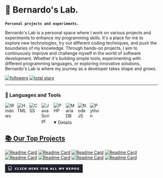 # 🧪 Bernardo's Lab.

**`Personal projects and experiments.`**

Bernardo's Lab is a personal space where I work on various projects and experiments to enhance my programming skills. It's a place for me to explore new technologies, try out different coding techniques, and push the boundaries of my knowledge. Through hands-on projects, I aim to continuously improve and challenge myself in the world of software development. Whether it's building simple tools, experimenting with different programming languages, or exploring innovative solutions, Bernardo's Lab is where my journey as a developer takes shape and grows.

   <p align="left">
      <a href="https://github.com/BernardoLabs?tab=followers">
         <img alt="followers" title="Follow us on Github" src="https://custom-icon-badges.demolab.com/github/followers/PintoBernardo?color=236ad3&labelColor=1155ba&style=for-the-badge&logo=person-add&label=Follow&logoColor=white"/></a>
      <a href="https://github.com/BernardoLabs?tab=repositories&sort=stargazers">
         <img alt="total stars" title="Total stars on GitHub" src="https://custom-icon-badges.demolab.com/github/stars/BernardoLabs?color=55960c&style=for-the-badge&labelColor=488207&logo=star"/></a>
   </p>

---

### 🧰 Languages and Tools
<p>
<a href="https://windows.com"> <img align="left" alt="Windows" width="30px" style="padding-right:10px;"  src="https://cdn.jsdelivr.net/gh/devicons/devicon@latest/icons/windows11/windows11-original.svg" />
<a href="https://code.visualstudio.com/> <img align="left" alt="VSCode" width="30px" style="padding-right:10px;"  src="https://cdn.jsdelivr.net/gh/devicons/devicon@latest/icons/vscode/vscode-original.svg" " />
<a href="https://www.apache.org/> <img align="left" alt="Apache" width="30px" style="padding-right:10px;"  src="https://cdn.jsdelivr.net/gh/devicons/devicon@latest/icons/apache/apache-original.svg" " />
<a href="https://en.wikipedia.org/wiki/HTML"> <img align="left" alt="HTML" width="30px" style="padding-right:10px;"  src="https://cdn.jsdelivr.net/gh/devicons/devicon@latest/icons/html5/html5-original.svg" />
<a href="https://en.wikipedia.org/wiki/CSS"> <img align="left" alt="CSS" width="30px" style="padding-right:10px;"  src="https://cdn.jsdelivr.net/gh/devicons/devicon@latest/icons/css3/css3-original.svg" />
<a href="https://en.wikipedia.org/wiki/JavaScript"> <img align="left" alt="JavaScript" width="30px" style="padding-right:10px;"  src="https://cdn.jsdelivr.net/gh/devicons/devicon@latest/icons/javascript/javascript-original.svg" />
<a href="https://www.php.net/"> <img align="left" alt="PHP" width="30px" style="padding-right:10px;"  src="https://cdn.jsdelivr.net/gh/devicons/devicon@latest/icons/php/php-original.svg" />
<a href="https://mariadb.org/"> <img align="left" alt="MariaDB" width="30px" style="padding-right:10px;"  src="https://cdn.jsdelivr.net/gh/devicons/devicon@latest/icons/mariadb/mariadb-original.svg" />
<a href="https://nodejs.org/en"> <img align="left" alt="NodeJS" width="30px" style="padding-right:10px;"  src="https://cdn.jsdelivr.net/gh/devicons/devicon/icons/nodejs/nodejs-original.svg" />
<a href="https://www.python.org/"> <img align="left" alt="Python" width="30px" style="padding-right:10px;"  src="https://cdn.jsdelivr.net/gh/devicons/devicon@latest/icons/python/python-original.svg"  />
<br />
</p>

#

#


<details open> 
  <summary><h2>📚 Our Top Projects</h2></summary>

[![Readme Card](https://github-readme-stats.vercel.app/api/pin/?username=BernardoLabs&repo=.github&show_owner=true&theme=github_dark&desciption=&show_icons=true)](https://github.com/BernardoLabs/.github)
[![Readme Card](https://github-readme-stats.vercel.app/api/pin/?username=BernardoLabs&repo=.github&show_owner=true&theme=github_dark&desciption=&show_icons=true)](https://github.com/BernardoLabs/.github)
[![Readme Card](https://github-readme-stats.vercel.app/api/pin/?username=BernardoLabs&repo=.github&show_owner=true&theme=github_dark&desciption=&show_icons=true)](https://github.com/BernardoLabs/.github)
[![Readme Card](https://github-readme-stats.vercel.app/api/pin/?username=BernardoLabs&repo=.github&show_owner=true&theme=github_dark&desciption=&show_icons=true)](https://github.com/BernardoLabs/.github)
[![Readme Card](https://github-readme-stats.vercel.app/api/pin/?username=BernardoLabs&repo=.github&show_owner=true&theme=github_dark&desciption=&show_icons=true)](https://github.com/BernardoLabs/.github)
[![Readme Card](https://github-readme-stats.vercel.app/api/pin/?username=BernardoLabs&repo=.github&show_owner=true&theme=github_dark&desciption=&show_icons=true)](https://github.com/BernardoLabs/.github)
[![Readme Card](https://github-readme-stats.vercel.app/api/pin/?username=BernardoLabs&repo=.github&show_owner=true&theme=github_dark&desciption=&show_icons=true)](https://github.com/BernardoLabs/.github)
[![Readme Card](https://github-readme-stats.vercel.app/api/pin/?username=BernardoLabs&repo=.github&show_owner=true&theme=github_dark&desciption=&show_icons=true)](https://github.com/BernardoLabs/.github)


<p>
<a href="https://github.com/BernardoLabs?tab=repositories/"> <img align="left" alt="Click Here For All Our Repos" src="images/Click Here For All My Repos.png" href="https://github.com/BernardoLabs?tab=repositories"/> 
<br />
</p>

</details>



#
